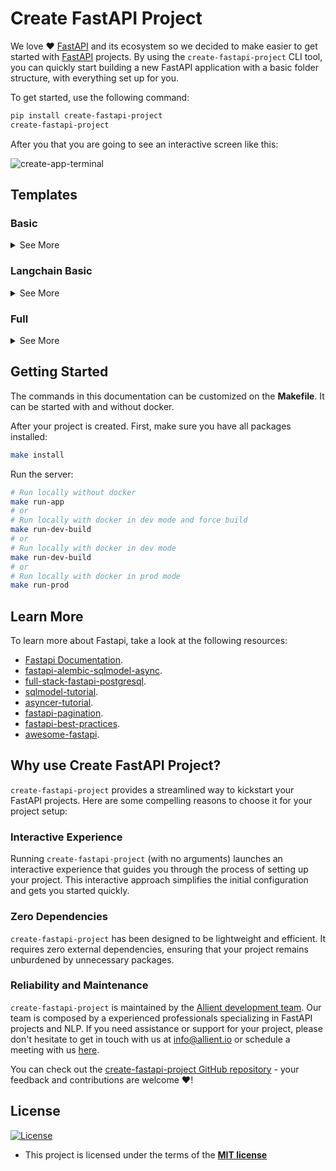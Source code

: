 # Create FastAPI Project

We love ❤️ [FastAPI](https://fastapi.tiangolo.com/) and its ecosystem so we decided to make easier to get started with [FastAPI](https://fastapi.tiangolo.com/) projects. By using the `create-fastapi-project` CLI tool, you can quickly start building a new FastAPI application with a basic folder structure, with everything set up for you.

To get started, use the following command:

```bash
pip install create-fastapi-project
create-fastapi-project
```

After you that you are going to see an interactive screen like this:

![create-app-terminal](https://res.cloudinary.com/dnv0qwkrk/image/upload/v1692746180/Allient/create-fastapi-project/demo-create-fastapi-final_fyirob.gif)

## Templates

### Basic

<details>
  <summary>See More</summary>
  
  We're excited to introduce you to our FastAPI Basic Project Template, carefully designed to jumpstart your FastAPI development journey. This template offers you a pre-configured project with a fundamental FastAPI setup and an organized folder structure, allowing you to hit the ground running.

## Folder Structure

```bash
└───app
  ├───app
  │   ├───api
  │   │   └───v1
  │   │       └───endpoints
  │   ├───core
  │   ├───schemas
  │   └───utils
  │       └───exceptions
  └───test
```

</details>

### Langchain Basic

<details>
  <summary>See More</summary>
  
  We're thrilled to introduce you to the LangChain project template, designed to accelerate your development process. This template serves as a solid foundation for your project, complete with essential features and an organized folder structure, all thoughtfully configured and ready for use.

## Folder Structure

```bash
app
    ├───app
    │   ├───api
    │   │   └───v1
    │   │       └───endpoints
    │   ├───core
    │   ├───schemas
    │   ├───templates
    │   │   └───general_pages
    │   └───utils
    │       ├───adaptive_cards
    │       └───exceptions
    └───test
```

## Containers Architecture

![langchain-architecture](https://res.cloudinary.com/dnv0qwkrk/image/upload/v1693340056/Allient/create-fastapi-project/image_2_mraj02.png)
As this project uses [Caddy](https://caddyserver.com/) as a reverse proxy, which uses namespaces routing, you can access the documentation with the following path [http://fastapi.localhost/docs](http://fastapi.localhost/docs)

## ENV Variables

```bash
PROJECT_NAME=
OPENAI_API_KEY=
UNSPLASH_API_KEY= # Optional
SERP_API_KEY= # Optional

#############################################
# Caddy variables
#############################################
EXT_ENDPOINT1=127.0.0.1
LOCAL_1=localhost
LOCAL_2=127.0.0.1
```

## Tools

- Search weather tool ![weather-tool](https://res.cloudinary.com/dnv0qwkrk/image/upload/v1692746086/Allient/create-fastapi-project/weather-tool-demo_lgqtwu.gif)
- Search images tool ![images-tool](https://res.cloudinary.com/dnv0qwkrk/image/upload/v1692746086/Allient/create-fastapi-project/search-images-demo_mkorzv.gif)
- Search videos tool ![videos-tool](https://res.cloudinary.com/dnv0qwkrk/image/upload/v1692746087/Allient/create-fastapi-project/search-videos-demo_wikzn1.gif)
- Search pokemon tool ![pokemon-tool](https://res.cloudinary.com/dnv0qwkrk/image/upload/v1692746086/Allient/create-fastapi-project/pokemon-tool-demo_ggsc63.gif)
</details>

### Full

<details>
  <summary>See More</summary>
  
This is a project template which uses [FastAPI](https://fastapi.tiangolo.com/), [Alembic](https://alembic.sqlalchemy.org/en/latest/) and async [SQLModel](https://sqlmodel.tiangolo.com/) as ORM. It shows a complete async CRUD template using authentication. Our implementation utilizes the newest version of FastAPI and incorporates typing hints that are fully compatible with **Python 3.10** and later versions. If you're looking to build modern and efficient web applications with Python, this template will provide you with the necessary tools to get started quickly. You can read a short article with the motivations for starting this sample project [here](https://medium.com/allient/our-journey-using-async-fastapi-to-harnessing-the-power-of-modern-web-apis-90301827f14c?source=friends_link&sk=9006b3f2a4137a28a8576a69546c8c18).

## Why Use This Template?

Developing web applications can be a challenging process, especially when dealing with databases, authentication, asynchronous tasks, and other complex components. Our template is designed to simplify this process and offer you a solid starting point. Some of the highlights of this template include:

- FastAPI Integration: FastAPI is a modern and efficient web framework that allows you to quickly and easily create APIs. This template uses the latest features of FastAPI and offers type hints that are compatible with **Python 3.10** and later versions.
- Asynchronous Database Management: We use SQLModel, an asynchronous ORM library, to interact with the database efficiently and securely.
- Asynchronous Tasks with Celery: This template includes examples of how to execute asynchronous and scheduled tasks using Celery, which is ideal for operations that require significant time or resources.
- Authentication and Authorization: We implement JWT-based authentication and role-based access control to ensure that your APIs are secure and protected.
- Documentation and Automated Testing: The template is configured to automatically generate interactive documentation for your APIs. It also includes automated tests using pytest to ensure code quality.
- Development Best Practices: We apply code formatting, type checking, and static analysis tools to ensure that the code is readable, robust, and reliable.

## Folder Structure

```bash
.
├───.github
│   └───workflows
├───.vscode
├───backend
│   └───app
│       ├───alembic
│       │   └───versions
│       ├───app
│       │   ├───api
│       │   │   └───v1
│       │   │       └───endpoints
│       │   ├───core
│       │   ├───crud
│       │   ├───db
│       │   ├───deps
│       │   ├───models
│       │   ├───schemas
│       │   └───utils
│       │       └───exceptions
│       └───test
│           └───api
├───caddy
├───db_docker
├───docs
├───minio
├───pgadmin
├───sonarqube
├───static
└───terraform
```

## Stack

- [FastAPI](https://fastapi.tiangolo.com/) - A modern, fast (high-performance), web framework for building APIs with Python 3.6+ based on standard Python type hints.
- [Pydantic](https://docs.pydantic.dev/latest/) - A library for data validation and settings management based on Python type hints.
- [SQLModel](https://sqlmodel.tiangolo.com/) - A library for interacting with SQL databases from Python code, with Python objects.
- [Alembic](https://alembic.sqlalchemy.org/en/latest/) - A lightweight database migration tool for usage with the SQLAlchemy Database Toolkit for Python.
- [Caddy](https://caddyserver.com/) - A powerful, enterprise-ready, open source web server with automatic HTTPS written in Go.
- [Docker](https://www.docker.com/) - A set of platform as a service (PaaS) products that use OS-level virtualization to deliver software in packages called containers.
- [PostgreSQL](https://www.postgresql.org/) - A powerful, open source object-relational database system.
- [PGAdmin](https://www.pgadmin.org/) - The most popular and feature rich Open Source administration and development platform for PostgreSQL.
- [Celery](https://docs.celeryq.dev/en/stable/) - A simple, flexible, and reliable distributed system to process vast amounts of messages, while providing operations with the tools required to maintain such a system.
- [Redis](https://redis.io/) - An open source (BSD licensed), in-memory data structure store, used as a database, cache, and message broker.
- [Minio](https://min.io/) - A high performance distributed object storage server, designed for large-scale private cloud infrastructure.
- [SonarQube](https://www.sonarqube.org/) - An open source platform for continuous inspection of code quality.
- [Pytest](https://docs.pytest.org/en/stable/) - A framework that makes it easy to write small tests, yet scales to support complex functional testing for applications and libraries.

</details>

## Getting Started

The commands in this documentation can be customized on the **Makefile**. It can be started with and without docker.

After your project is created. First, make sure you have all packages installed:

```bash
make install
```

Run the server:

```bash
# Run locally without docker
make run-app
# or
# Run locally with docker in dev mode and force build
make run-dev-build
# or
# Run locally with docker in dev mode
make run-dev-build
# or
# Run locally with docker in prod mode
make run-prod
```

## Learn More

To learn more about Fastapi, take a look at the following resources:

- [Fastapi Documentation](https://fastapi.tiangolo.com/).
- [fastapi-alembic-sqlmodel-async](https://github.com/jonra1993/fastapi-alembic-sqlmodel-async).
- [full-stack-fastapi-postgresql](https://github.com/tiangolo/full-stack-fastapi-postgresql).
- [sqlmodel-tutorial](https://sqlmodel.tiangolo.com/tutorial/fastapi/).
- [asyncer-tutorial](https://asyncer.tiangolo.com/tutorial/).
- [fastapi-pagination](https://github.com/uriyyo/fastapi-pagination).
- [fastapi-best-practices](https://github.com/zhanymkanov/fastapi-best-practices).
- [awesome-fastapi](https://github.com/mjhea0/awesome-fastapi).

## Why use Create FastAPI Project?

`create-fastapi-project` provides a streamlined way to kickstart your FastAPI projects. Here are some compelling reasons to choose it for your project setup:

### Interactive Experience

Running `create-fastapi-project` (with no arguments) launches an interactive experience that guides you through the process of setting up your project. This interactive approach simplifies the initial configuration and gets you started quickly.

### Zero Dependencies

`create-fastapi-project` has been designed to be lightweight and efficient. It requires zero external dependencies, ensuring that your project remains unburdened by unnecessary packages.

### Reliability and Maintenance

`create-fastapi-project` is maintained by the [Allient development team](https://www.allient.io/). Our team is composed by a experienced professionals specializing in FastAPI projects and NLP. If you need assistance or support for your project, please don't hesitate to get in touch with us at [info@allient.io](mailto:info@allient.io) or schedule a meeting with us [here](https://calendly.com/jonathanvargas).

You can check out the [create-fastapi-project GitHub repository](https://github.com/allient/create-fastapi-project) - your feedback and contributions are welcome ❤️!

## License

[![License](http://img.shields.io/:license-mit-blue.svg?style=flat-square)](http://badges.mit-license.org)

- This project is licensed under the terms of the **[MIT license](LICENSE)**
